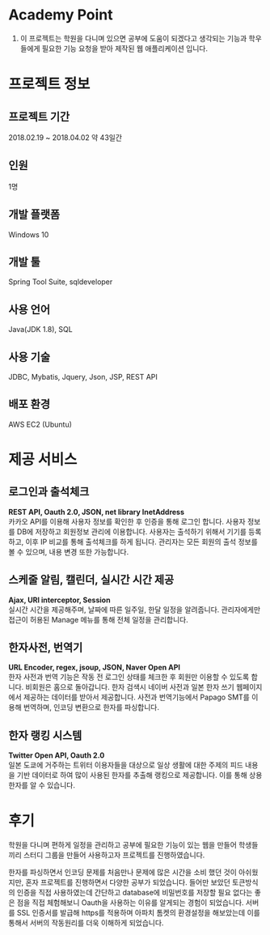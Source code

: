 # Academy Point
1. 이 프로젝트는 학원을 다니며 있으면 공부에 도움이 되겠다고 생각되는 기능과 학우들에게 필요한 기능 요청을 받아 제작된 웹 애플리케이션 입니다.

# 프로젝트 정보
## 프로젝트 기간
2018.02.19 ~ 2018.04.02 약 43일간
## 인원
1명
## 개발 플랫폼
Windows 10
## 개발 툴
Spring Tool Suite, sqldeveloper
## 사용 언어
Java(JDK 1.8), SQL
## 사용 기술
JDBC, Mybatis, Jquery, Json, JSP, REST API
## 배포 환경
AWS EC2 (Ubuntu)
# 제공 서비스
## 로그인과 출석체크
**REST API, Oauth 2.0, JSON, net library InetAddress**<br>
카카오 API를 이용해 사용자 정보를 확인한 후 인증을 통해 로그인 합니다.
사용자 정보를 DB에 저장하고 회원정보 관리에 이용합니다.
사용자는 출석하기 위해서 기기를 등록하고, 이후 IP 비교를 통해 출석체크를 하게 됩니다.
관리자는 모든 회원의 출석 정보를 볼 수 있으며, 내용 변경 또한 가능합니다.
## 스케줄 알림, 캘린더, 실시간 시간 제공
**Ajax, URI interceptor, Session**<Br>
실시간 시간을 제공해주며, 날짜에 따른 일주일, 한달 일정을 알려줍니다.
관리자에게만 접근이 허용된 Manage 메뉴를 통해 전체 일정을 관리합니다.
## 한자사전, 번역기
**URL Encoder, regex, jsoup, JSON, Naver Open API**<Br>
한자 사전과 번역 기능은 작동 전 로그인 상태를 체크한 후 회원만 이용할 수 있도록 합니다. 비회원은 홈으로 돌아갑니다.
한자 검색시 네이버 사전과 일본 한자 쓰기 웹페이지에서 제공하는 데이터를 받아서 제공합니다. 사전과 번역기능에서 Papago SMT를 이용해 번역하며, 인코딩 변환으로 한자를 파싱합니다.
## 한자 랭킹 시스템
**Twitter Open API, Oauth 2.0**<br>
일본 도쿄에 거주하는 트위터 이용자들을 대상으로 일상 생활에 대한 주제의 피드 내용을 기반 데이터로 하여 많이 사용된 한자를 추출해 랭킹으로 제공합니다. 이를 통해 상용한자를 알 수 있습니다.

# 후기
학원을 다니며 편하게 일정을 관리하고 공부에 필요한 기능이 있는 웹을 만들어 학생들끼리 스터디 그룹을 만들어 사용하고자 프로젝트를 진행하였습니다. 

한자를 파싱하면서 인코딩 문제를 처음만나 문제에 많은 시간을 소비 했던 것이 아쉬웠지만, 혼자 프로젝트를 진행하면서 다양한 공부가 되었습니다. 
들어만 보았던 토큰방식의 인증을 직접 사용하였는데 간단하고 database에 비밀번호를 저장할 필요 없다는 좋은 점을 직접 체험해보니 Oauth을 사용하는 이유를 알게되는 경험이 되었습니다. 서버를 SSL 인증서를 발급해 https를 적용하며 아파치 톰켓의 환경설정을 해보았는데 이를 통해서 서버의 작동원리를 더욱 이해하게 되었습니다.

